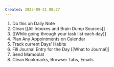 ```yaml
---
Created: 2023-09-21 00:27
---
```

1. Do this on Daily Note
2. Clean [[All Inboxes and Brain Dump Sources]]
3. [[While going through your task list each day]]
4. Plan Any Appointments on Calendar
5. Track current Days’ Habits
6. Fill Journal Entry for the Day [[What to Journal]]
7. Send Mamoolat
8. Clean Bookmarks, Browser Tabs, Emails
